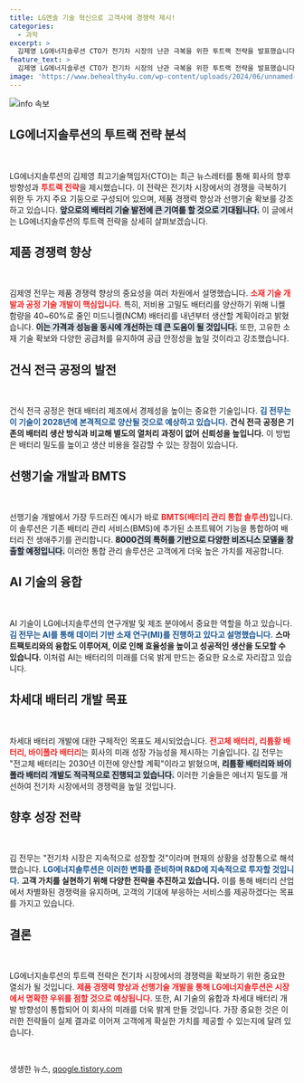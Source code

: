 ```yaml
---
title: LG엔솔 기술 혁신으로 고객사에 경쟁력 제시!
categories:
  - 과학
excerpt: >
  김제영 LG에너지솔루션 CTO가 전기차 시장의 난관 극복을 위한 투트랙 전략을 발표했습니다. 2028년 건식 전극 제품 양산 및 차세대 배터리 개발로 고객 가치를 극대화하겠다는 의지를 보였습니다. 배터리 기술 혁신의 미래를 엿보세요!
feature_text: >
  김제영 LG에너지솔루션 CTO가 전기차 시장의 난관 극복을 위한 투트랙 전략을 발표했습니다. 2028년 건식 전극 제품 양산 및 차세대 배터리 개발로 고객 가치를 극대화하겠다는 의지를 보였습니다. 배터리 기술 혁신의 미래를 엿보세요!
image: 'https://www.behealthy4u.com/wp-content/uploads/2024/06/unnamed-file.png'
---
```


<p><img src="https://www.behealthy4u.com/wp-content/uploads/2024/06/unnamed-file.png" alt="info 속보" /></p>

<h2 data-ke-size="size26">LG에너지솔루션의 투트랙 전략 분석</h2>

<p data-ke-size="size16">&nbsp;</p>

<p>LG에너지솔루션의 김제영 최고기술책임자(CTO)는 최근 뉴스레터를 통해 회사의 향후 방향성과 <b><span style="color: #ee2323;">투트랙 전략</span></b>을 제시했습니다. 이 전략은 전기차 시장에서의 경쟁을 극복하기 위한 두 가지 주요 기둥으로 구성되어 있으며, 제품 경쟁력 향상과 선행기술 확보를 강조하고 있습니다. <b><span style="background-color: #21538527;">앞으로의 배터리 기술 발전에 큰 기여를 할 것으로 기대됩니다.</span></b> 이 글에서는 LG에너지솔루션의 투트랙 전략을 상세히 살펴보겠습니다.</p>

<h2 data-ke-size="size26">제품 경쟁력 향상</h2>

<p data-ke-size="size16">&nbsp;</p> 

<p>김제영 전무는 제품 경쟁력 향상의 중요성을 여러 차원에서 설명했습니다. <b><span style="color: #ee2323;">소재 기술 개발과 공정 기술 개발이 핵심입니다.</span></b> 특히, 저비용 고밀도 배터리를 양산하기 위해 니켈 함량을 40~60%로 줄인 미드니켈(NCM) 배터리를 내년부터 생산할 계획이라고 밝혔습니다. <b><span style="background-color: #21538527;">이는 가격과 성능을 동시에 개선하는 데 큰 도움이 될 것입니다.</span></b> 또한, 고유한 소재 기술 확보와 다양한 공급처를 유지하여 공급 안정성을 높일 것이라고 강조했습니다. </p>

<h2 data-ke-size="size26">건식 전극 공정의 발전</h2>

<p data-ke-size="size16">&nbsp;</p>

<p>건식 전극 공정은 현대 배터리 제조에서 경제성을 높이는 중요한 기술입니다. <b><span style="color: #1a5490;">김 전무는 이 기술이 2028년에 본격적으로 양산될 것으로 예상하고 있습니다.</span></b> <b><span style="ee2323;">건식 전극 공정은 기존의 배터리 생산 방식과 비교해 별도의 열처리 과정이 없어 신뢰성을 높입니다.</span></b> 이 방법은 배터리 밀도를 높이고 생산 비용을 절감할 수 있는 장점이 있습니다. </p>

<h2 data-ke-size="size26">선행기술 개발과 BMTS</h2>

<p data-ke-size="size16">&nbsp;</p>

<p>선행기술 개발에서 가장 두드러진 예시가 바로 <b><span style="color: #ee2323;">BMTS(배터리 관리 통합 솔루션)</span></b>입니다. 이 솔루션은 기존 배터리 관리 서비스(BMS)에 추가된 소프트웨어 기능을 통합하여 배터리 전 생애주기를 관리합니다. <b><span style="background-color: #21538527;">8000건의 특허를 기반으로 다양한 비즈니스 모델을 창출할 예정입니다.</span></b> 이러한 통합 관리 솔루션은 고객에게 더욱 높은 가치를 제공합니다.</p>

<h2 data-ke-size="size26">AI 기술의 융합</h2>

<p data-ke-size="size16">&nbsp;</p>

<p>AI 기술이 LG에너지솔루션의 연구개발 및 제조 분야에서 중요한 역할을 하고 있습니다. <b><span style="color: #1a5490;">김 전무는 AI를 통해 데이터 기반 소재 연구(MI)를 진행하고 있다고 설명했습니다.</span></b> <b><span style="ee2323;">스마트팩토리와의 융합도 이루어져, 이로 인해 효율성을 높이고 성공적인 생산을 도모할 수 있습니다.</span></b> 이처럼 AI는 배터리의 미래를 더욱 밝게 만드는 중요한 요소로 자리잡고 있습니다. </p>

<h2 data-ke-size="size26">차세대 배터리 개발 목표</h2>

<p data-ke-size="size16">&nbsp;</p>

<p>차세대 배터리 개발에 대한 구체적인 목표도 제시되었습니다. <b><span style="color: #ee2323;">전고체 배터리, 리튬황 배터리, 바이폴라 배터리</span></b>는 회사의 미래 성장 가능성을 제시하는 기술입니다. 김 전무는 "전고체 배터리는 2030년 이전에 양산할 계획"이라고 밝혔으며, <b><span style="background-color: #21538527;">리튬황 배터리와 바이폴라 배터리 개발도 적극적으로 진행되고 있습니다.</span></b> 이러한 기술들은 에너지 밀도를 개선하여 전기차 시장에서의 경쟁력을 높일 것입니다.</p>

<h2 data-ke-size="size26">향후 성장 전략</h2>

<p data-ke-size="size16">&nbsp;</p>

<p>김 전무는 "전기차 시장은 지속적으로 성장할 것"이라며 현재의 상황을 성장통으로 해석했습니다. <b><span style="color: #1a5490;">LG에너지솔루션은 이러한 변화를 준비하며 R&amp;D에 지속적으로 투자할 것입니다.</span></b> <b><span style="ee2323;">고객 가치를 실현하기 위해 다양한 전략을 추진하고 있습니다.</span></b> 이를 통해 배터리 산업에서 차별화된 경쟁력을 유지하며, 고객의 기대에 부응하는 서비스를 제공하겠다는 목표를 가지고 있습니다. </p>

<h2 data-ke-size="size26">결론</h2>

<p data-ke-size="size16">&nbsp;</p>

<p>LG에너지솔루션의 투트랙 전략은 전기차 시장에서의 경쟁력을 확보하기 위한 중요한 열쇠가 될 것입니다. <b><span style="color: #ee2323;">제품 경쟁력 향상과 선행기술 개발을 통해 LG에너지솔루션은 시장에서 명확한 우위를 점할 것으로 예상됩니다.</span></b> 또한, AI 기술의 융합과 차세대 배터리 개발 방향성이 통합되어 이 회사의 미래를 더욱 밝게 만들 것입니다. 가장 중요한 것은 이러한 전략들이 실제 결과로 이어져 고객에게 확실한 가치를 제공할 수 있는지에 달려 있습니다. </p>

<p data-ke-size="size16">&nbsp;</p>
생생한 뉴스, <a href="https://qoogle.tistory.com" rel="dofollow">qoogle.tistory.com</a>


